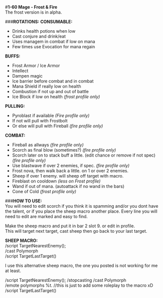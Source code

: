 #**1-60 Mage - Frost & Fire**  
The frost version is in alpha.

###**ROTATIONS:**
**CONSUMABLE:**  
- Drinks health potions when low
- Cast conjure and drink/eat
- Uses managem in combat if low on mana
- Few times use Evocation for mana regain

**BUFFS:**  
- Frost Armor / Ice Armor
- Intellect
- Dampen magic
- Ice barrier before combat and in combat
- Mana Shield if really low on health
- Combustion if not up and out of battle
- Ice Block if low on health  _(frost profile only)_

**PULLING:**  
- Pyroblast if available _(Fire profile only)_
- If not will pull with Frostbolt
- Or else will pull with Fireball _(fire profile only)_

**COMBAT:**  
- Fireball as allways _(fire profile only)_
- Scorch as final blow (sometimes?) _(fire profile only)_
- Scorch later on to stack buff a little. (edit chance or remove if not spec) _(fire profile only)_
- Use blastwave if over 2 enemies, if spec. _(fire profile only)_
- Frost nova, then walk back a little. on 1 or over 2 enemies.
- Sheep if over 1 enemy. will sheep off target with macro.
- Fireblast on cooldown _(less on Frost profile)_
- Wand if out of mana. (autoattack if no wand in the bars)
- Cone of Cold  _(frost profile only)_


###**HOW TO USE:**  
You will need to edit scorch if you think it is spamming and/or you dont have the talent, or if you place the sheep macro another place. Every line you will need to edit are marked and easy to find.

Make the sheep macro and put it in bar 2 slot 9. or edit in profile.  
This will target next target, cast sheep then go back to your last target.

**SHEEP MACRO:**  
/script TargetNearestEnemy();  
/cast Polymorph  
/script TargetLastTarget()  


I use this alternative sheep macro, the one you posted is not working for me at least.

/script TargetNearestEnemy();
/stopcasting
/cast Polymorph  
/emote polymorphs %t.       //this is just to add some roleplay to the macro xD
/script TargetLastTarget()
